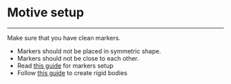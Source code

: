 # Motive setup


---


Make sure that you have clean markers.
* Markers should not be placed in symmetric shape.
* Markers should not be close to each other.
* Read [this guide](http://wiki.optitrack.com/index.php?title=Markers) for markers setup
* Follow [this guide](http://wiki.optitrack.com/index.php?title=Rigid_Body_Tracking) to create rigid bodies